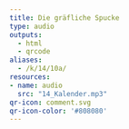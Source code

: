 ```yaml
---
title: Die gräfliche Spucke
type: audio
outputs:
  - html
  - qrcode
aliases:
  - /k/14/10a/
resources:
- name: audio
  src: "14_Kalender.mp3"
qr-icon: comment.svg
qr-icon-color: '#808080'
---
```

